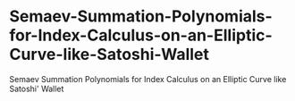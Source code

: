 # Semaev-Summation-Polynomials-for-Index-Calculus-on-an-Elliptic-Curve-like-Satoshi-Wallet
Semaev Summation Polynomials for Index Calculus on an Elliptic Curve like Satoshi' Wallet
